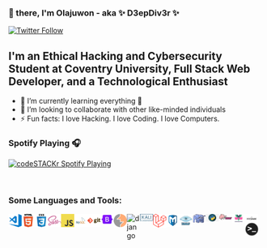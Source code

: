 ###  👋 there, I'm Olajuwon - aka ✨ D3epDiv3r ✨

[![Twitter Follow](https://img.shields.io/twitter/follow/D3epDiv3r?color=1DA1F2&logo=twitter&style=for-the-badge)](https://twitter.com/D3epDiv3r)

## I'm an Ethical Hacking and Cybersecurity Student at Coventry University, Full Stack Web Developer, and a Technological Enthusiast

- 🌱 I’m currently learning everything 🤣
- 👯 I’m looking to collaborate with other like-minded individuals
- ⚡ Fun facts: I love Hacking. I love Coding. I love Computers.

### Spotify Playing 🎧

[<img src="https://now-playing-codestackr.vercel.app/api/spotify-playing" alt="codeSTACKr Spotify Playing" width="350" />](https://open.spotify.com/user/swyqyimdc12jajde4vpwd2x1b)

<br />

### Some Languages and Tools:

<img align="left" alt="Visual Studio Code" width="26px" src="https://raw.githubusercontent.com/github/explore/80688e429a7d4ef2fca1e82350fe8e3517d3494d/topics/visual-studio-code/visual-studio-code.png" />
<img align="left" alt="HTML5" width="26px" src="https://raw.githubusercontent.com/github/explore/80688e429a7d4ef2fca1e82350fe8e3517d3494d/topics/html/html.png" />
<img align="left" alt="CSS3" width="26px" src="https://raw.githubusercontent.com/github/explore/80688e429a7d4ef2fca1e82350fe8e3517d3494d/topics/css/css.png" />
<img align="left" alt="Sass" width="26px" src="https://raw.githubusercontent.com/github/explore/80688e429a7d4ef2fca1e82350fe8e3517d3494d/topics/sass/sass.png" />
<img align="left" alt="JavaScript" width="26px" src="https://raw.githubusercontent.com/github/explore/80688e429a7d4ef2fca1e82350fe8e3517d3494d/topics/javascript/javascript.png" />
<img align="left" alt="MySQL" width="26px" src="https://raw.githubusercontent.com/github/explore/80688e429a7d4ef2fca1e82350fe8e3517d3494d/topics/mysql/mysql.png" />
<img align="left" alt="Git" width="26px" src="https://raw.githubusercontent.com/github/explore/80688e429a7d4ef2fca1e82350fe8e3517d3494d/topics/git/git.png" />
<img align="left" alt="boot" width="26px" src="img/boot.png" />
<img align="left" alt="burp" width="26px" src="img/burp.png" />
<img align="left" alt="django" width="26px" src="img/django.png" />
<img align="left" alt="kali" width="26px" src="img/kali.png" />
<img align="left" alt="laravel" width="26px" src="img/laravel.png" />
<img align="left" alt="metasploit" width="26px" src="img/metasploit.png" />
<img align="left" alt="nmap" width="26px" src="img/nmap.png" />
<img align="left" alt="php" width="26px" src="img/php.png" />
<img align="left" alt="python" width="26px" src="img/python.jpg" />
<img align="left" alt="snort" width="26px" src="img/snort.svg" />
<img align="left" alt="vuejs" width="26px" src="img/vuejs.svg" />
<img align="left" alt="wireshark" width="26px" src="img/wireshark.png" />
<img align="left" alt="Terminal" width="26px" src="https://raw.githubusercontent.com/github/explore/80688e429a7d4ef2fca1e82350fe8e3517d3494d/topics/terminal/terminal.png" />

<br />
